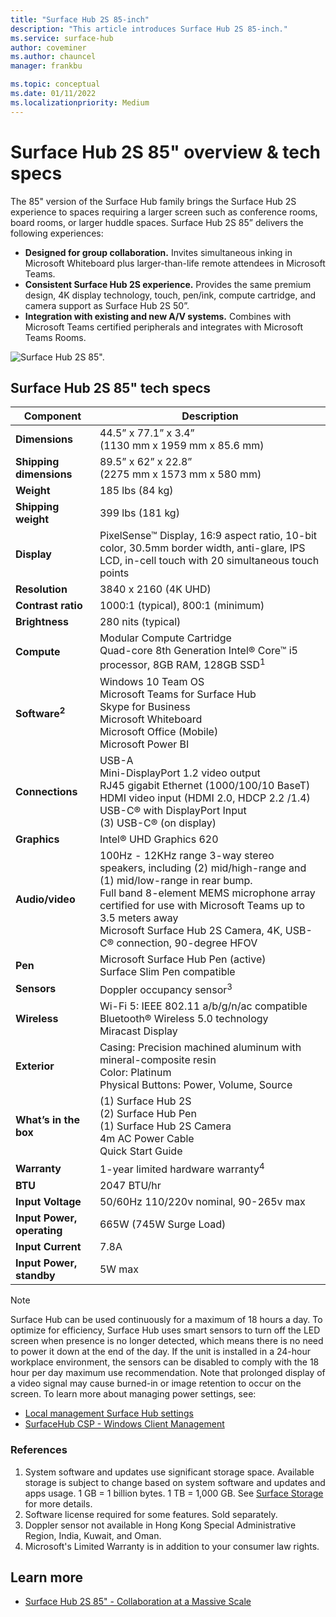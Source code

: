 ```yaml
---
title: "Surface Hub 2S 85-inch"
description: "This article introduces Surface Hub 2S 85-inch."
ms.service: surface-hub
author: coveminer
ms.author: chauncel
manager: frankbu

ms.topic: conceptual
ms.date: 01/11/2022
ms.localizationpriority: Medium
---
```


# Surface Hub 2S 85" overview & tech specs

The 85" version of the Surface Hub family brings the Surface Hub 2S experience to spaces requiring a larger screen such as conference rooms, board rooms, or larger huddle spaces. Surface Hub 2S 85” delivers the following experiences:

- **Designed for group collaboration.** Invites simultaneous inking in Microsoft Whiteboard plus larger-than-life remote attendees in Microsoft Teams.
- **Consistent Surface Hub 2S experience.** Provides the same premium design, 4K display technology, touch, pen/ink, compute cartridge, and camera support as Surface Hub 2S 50”.
- **Integration with existing and new A/V systems.** Combines with Microsoft Teams certified peripherals and integrates with Microsoft Teams Rooms.

![Surface Hub 2S 85".](images/hub-2s-85.png)

## Surface Hub 2S 85" tech specs

| Component    | Description                                                                                                                                                                                                                                         |
| ----------------- | --------------------------------------------------------------------------------------------------------------------------------------------------------------------------------------------------------------------------------------------------------- |
|**Dimensions**| 44.5” x 77.1” x 3.4”<br>(1130 mm x 1959 mm x 85.6 mm)                                                                                                                                                                                                        |
|**Shipping dimensions**| 89.5” x 62” x 22.8”<br>(2275 mm x 1573 mm x 580 mm)                                                                                                                                                                                                        |
|**Weight**| 185 lbs (84 kg)                                                                                                                                                                                                                                            |
|**Shipping weight**| 399 lbs (181 kg)                                                                                                                                                                                                                                            |
|**Display**| PixelSense™ Display, 16:9 aspect ratio, 10-bit color, 30.5mm border width, anti-glare, IPS LCD, in-cell touch with 20 simultaneous touch points                                                                                                           |
|**Resolution**| 3840 x 2160 (4K UHD)                                                                                                                                                                                                                                              |
|**Contrast ratio**| 1000:1 (typical), 800:1 (minimum) |
|**Brightness**| 280 nits (typical)|
|**Compute**| Modular Compute Cartridge<br>Quad-core 8th Generation Intel® Core™ i5 processor, 8GB RAM, 128GB SSD<sup>1</sup>                                                                                                                                                      |
|**Software<sup>2</sup>**| Windows 10 Team OS<br>Microsoft Teams for Surface Hub<br>Skype for Business<br>Microsoft Whiteboard<br>Microsoft Office (Mobile)<br>Microsoft Power BI                                                                                               |
|**Connections**| USB-A <br> Mini-DisplayPort 1.2 video output <br> RJ45 gigabit Ethernet (1000/100/10 BaseT) <br> HDMI video input (HDMI 2.0, HDCP 2.2 /1.4) <br> USB-C® with DisplayPort Input <br> (3) USB-C® (on display)       |
|**Graphics**| Intel® UHD Graphics 620                                                                                                                                                                                                                                   |
|**Audio/video**| 100Hz - 12KHz range 3-way stereo speakers, including (2) mid/high-range and (1) mid/low-range in rear bump. <br>Full band 8-element MEMS microphone array certified for use with Microsoft Teams up to 3.5 meters away<br>Microsoft Surface Hub 2S Camera, 4K, USB-C® connection, 90-degree HFOV |
|**Pen**| Microsoft Surface Hub Pen (active)<br>Surface Slim Pen compatible                                                                                                                                                                                       |
|**Sensors**| Doppler occupancy sensor<sup>3</sup>                                                                                                                                                                                                                                 |
|**Wireless**| Wi-Fi 5: IEEE 802.11 a/b/g/n/ac compatible<br>Bluetooth® Wireless 5.0 technology<br>Miracast Display                                                                                                                                                      |
|**Exterior**| Casing: Precision machined aluminum with mineral-composite resin<br>Color: Platinum<br>Physical Buttons: Power, Volume, Source                                                                                                                            |
|**What’s in the box**| (1) Surface Hub 2S<br>(2) Surface Hub Pen<br>(1) Surface Hub 2S Camera<br>4m AC Power Cable<br>Quick Start Guide                                                                                                                                         |
|**Warranty**| 1-year limited hardware warranty<sup>4</sup>                                                                                                                                                                                                                          |
|**BTU**| 2047 BTU/hr |
|**Input Voltage**| 50/60Hz 110/220v nominal, 90-265v max |
|**Input Power, operating**| 665W (745W Surge Load) |
|**Input Current**| 7.8A |
|**Input Power, standby**| 5W max  |

> [!NOTE]
> Surface Hub can be used continuously for a maximum of 18 hours a day. To optimize for efficiency, Surface Hub uses smart sensors to turn off the LED screen when presence is no longer detected, which means there is no need to power it down at the end of the day. If the unit is installed in a 24-hour workplace environment, the sensors can be disabled to comply with the 18 hour per day maximum use recommendation. Note that prolonged display of a video signal may cause burned-in or image retention to occur on the screen. To learn more about managing power settings, see:
>
> - [Local management Surface Hub settings](local-management-surface-hub-settings.md)
> - [SurfaceHub CSP - Windows Client Management](/windows/client-management/mdm/surfacehub-csp)

### References

1. System software and updates use significant storage space. Available storage is subject to change based on system software and updates and apps usage. 1 GB = 1 billion bytes. 1 TB = 1,000 GB. See [Surface Storage](https://www.surface.com/storage) for more details.
2. Software license required for some features. Sold separately.
3. Doppler sensor not available in Hong Kong Special Administrative Region, India, Kuwait, and Oman.
4. Microsoft's Limited Warranty is in addition to your consumer law rights. 

## Learn more

- [Surface Hub 2S 85" - Collaboration at a Massive Scale](https://techcommunity.microsoft.com/t5/surface-it-pro-blog/surface-hub-2s-85-quot-collaboration-at-a-massive-scale/ba-p/1669717)
